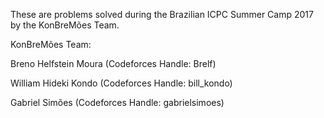 These are problems solved during the Brazilian ICPC Summer Camp 2017 by the
KonBreMões Team.

KonBreMões Team:

Breno Helfstein Moura (Codeforces Handle: Brelf)

William Hideki Kondo (Codeforces Handle: bill_kondo)

Gabriel Simões (Codeforces Handle: gabrielsimoes)